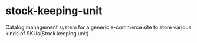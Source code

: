 # stock-keeping-unit
Catalog management system for a generic e-commerce site to store various kinds of SKUs(Stock keeping unit).
